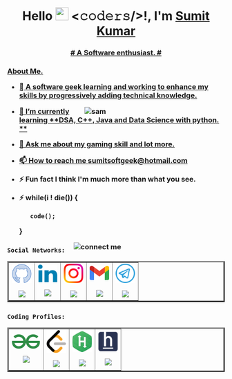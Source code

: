 

<h1 align="center">Hello  <img src="https://camo.githubusercontent.com/e8e7b06ecf583bc040eb60e44eb5b8e0ecc5421320a92929ce21522dbc34c891/68747470733a2f2f6d656469612e67697068792e636f6d2f6d656469612f6876524a434c467a6361737252346961377a2f67697068792e676966" width="30px" height="30px" style="max-width:100%;"> <𝚌𝚘𝚍𝚎𝚛𝚜/>!,  I'm <a href="https://prepverse.github.io"> Sumit Kumar</h1>
<h3 align="center"># A Software enthusiast. #</h3>
<h3 align="left">About Me.

* 	A software geek learning and working to enhance my skills by progressively adding technical knowledge.

   <img align="right" alt="sam" width="325" src="https://images.foxtv.com/static.foxla.com/www.foxla.com/content/uploads/2020/12/764/432/Hacker-Generic.jpg?ve=1&tl=1">


- 🌱 I’m currently learning **DSA, C++, Java and Data Science with python. **

- 💬 Ask me about **my gaming skill and lot more.**

- 📫 How to reach me **sumitsoftgeek@hotmail.com**

- ⚡ Fun fact **I think I'm much more than what you see.**
- ⚡ while(i ! die()) {
       
         code();
    }
  
   <img align="right" alt="connect me" width="350" src="https://media.giphy.com/media/JSYdsDmI3ZRZfbOOjU/giphy.gif"> 
   
   
 ### `Social Networks:`
   
 
 
   <table border="3">
    <td align="center"><a href="https://github.com/Softwaregeek-Sam"> <img align="center" src="https://github.com/AkashSingh3031/AkashSingh3031/blob/main/images/Tech%20Tools/github-2.png" alt="Sumit's GitHub" width="45"/></a> <br><br> <a href="https://github.com/Softwaregeek-Sam"><img src="https://img.shields.io/badge/-GitHub-black?style=flat&amp;labelColor=white&amp;logo=github&amp;logoColor=black"></a></td>

  <td align="center"><a href="https://www.linkedin.com/in/sumit-kumar-software-geek-a6b5b1246/"><img align="center" src="https://github.com/AkashSingh3031/AkashSingh3031/blob/main/images/Social%20Media/linked(color).png" alt="Sumit's linkedin" width="45" /></a> <br><br> <a href="https://www.linkedin.com/in/sumit-kumar-software-geek-a6b5b1246/"><img src="https://img.shields.io/badge/-Linkedin-0e76a8?style=flat&amp;labelColor=white&amp;logo=linkedin&amp;logoColor=0e76a8"></a></td>
     
 <td align="center"><a href="https://www.instagram.com/ig_molife/" target="_blank"><img align="center" src="https://github.com/AkashSingh3031/AkashSingh3031/blob/main/images/Social%20Media/Instagram%20(color).svg" alt="Sumit's Instagram" width="45" /></a> <br><br><a href="https://www.instagram.com/ig_molife/" target="_blank"><img src="https://img.shields.io/badge/-Instagram-E1306C?style=flat&amp;labelColor=FCAF45&amp;logo=instagram&amp;logoColor=FD1D1D"></a></td>
     
     
  <td align="center"><a href="https://mail.google.com/mail/u/0/?fs=&to=sam494568@gmail.com&tf=cm" target="_blank"><img align="bottom" src="https://github.com/AkashSingh3031/AkashSingh3031/blob/main/images/Social%20Media/Gmail_icon_(2020).svg" alt="Gmail"  width="45"/> </a> <br><br> <a href="https://mail.google.com/mail/u/0/?fs=&to=sam494568@gmail.com&tf=cm" target="_blank"><img align="center" src="https://img.shields.io/badge/-Gmail-0F9D58?style=flat&amp;labelColor=4285F4&amp;logo=gmail&amp;logoColor=DB4437"></a></td>
     
  <td align="center"><a href="https://t.me/unknown_ty697" target="_blank"><img align="center" src="https://github.com/AkashSingh3031/AkashSingh3031/blob/main/images/Social%20Media/telegram(color).png" alt="Sumit's Telegram" width="45" /></a> <br><br><a href="https://t.me/unknown_ty697" target="_blank"><img src="https://img.shields.io/badge/-Telegram-1ca0f1?style=flat&amp;labelColor=white&amp;logo=telegram&amp;logoColor=1ca0f1"></a></td>
     </table>
     
   
  ### `Coding Profiles:`
<table border="3">
  <td align="center"><a href="https://auth.geeksforgeeks.org/user/sam494568/" target="_blank"><img align="center" src="https://github.com/AkashSingh3031/AkashSingh3031/blob/main/images/Tech%20Tools/GeeksforGeeks-1.png" alt="GeeksforGeeks" width="65"/></a> <br><br> <a href="https://auth.geeksforgeeks.org/user/sam494568/"><img src="https://img.shields.io/badge/-GeeksforGeeks-308D46?style=flat&amp;labelColor=white&amp;logo=geeksforgeeks&amp;logoColor=308D46"></a></td>
   
  <td align="center"><a href="https://leetcode.com/Sumit_softgeek/" target="_blank"><img align="center" src="https://github.com/AkashSingh3031/AkashSingh3031/blob/main/images/Tech%20Tools/LeetCode.png" alt="LeetCode" width="45"/></a> <br><br><a href="https://leetcode.com/Sumit_softgeek/"><img src="https://img.shields.io/badge/-LeetCode-orange?style=flat&amp;labelColor=black&amp;logo=leetcode&amp;logoColor=orange"></a></td>
   
   <td align="center"><a href="https://www.hackerrank.com/sam494568" target="_blank"><img align="center" src="https://github.com/AkashSingh3031/AkashSingh3031/blob/main/images/Tech%20Tools/HackerRank.png" alt="HackerRank" width="45"/></a><br><br><a href="https://www.hackerrank.com/sam494568"><img src="https://img.shields.io/badge/-HackerRank-308D46?style=flat&amp;labelColor=white&amp;logo=hackerrank&amp;logoColor=308D46"></a></td>
   
   <td align="center"><a href="https://www.hackerearth.com/@sumit3329" target="_blank"><img align="center" src="https://github.com/AkashSingh3031/AkashSingh3031/blob/main/images/Tech%20Tools/HackerEarth.png" alt="HackerEarth" width="45"/></a><br><br><a href="https://www.hackerearth.com/@sumit3329"><img src="https://img.shields.io/badge/-HackerEarth-650458?style=flat&amp;labelColor=white&amp;logo=hackerearth&amp;logoColor=650458"></a>
   
 
